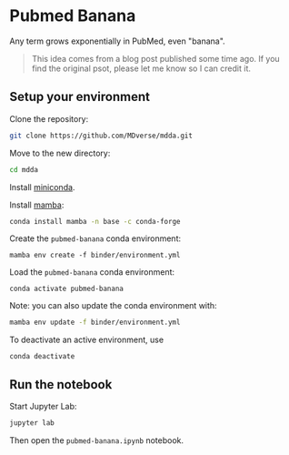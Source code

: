 # Pubmed Banana

Any term grows exponentially in PubMed, even "banana".

> This idea comes from a blog post published some time ago. If you find the original psot, please let me know so I can credit it.

## Setup your environment

Clone the repository:

```bash
git clone https://github.com/MDverse/mdda.git
```

Move to the new directory:

```bash
cd mdda
```

Install [miniconda](https://docs.conda.io/en/latest/miniconda.html).

Install [mamba](https://github.com/mamba-org/mamba):

```bash
conda install mamba -n base -c conda-forge
```

Create the `pubmed-banana` conda environment:
```
mamba env create -f binder/environment.yml
```

Load the `pubmed-banana` conda environment:
```
conda activate pubmed-banana
```

Note: you can also update the conda environment with:

```bash
mamba env update -f binder/environment.yml
```

To deactivate an active environment, use

```
conda deactivate
```

## Run the notebook

Start Jupyter Lab:

```bash
jupyter lab
```

Then open the `pubmed-banana.ipynb` notebook.